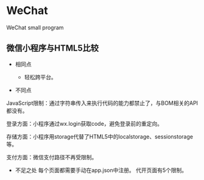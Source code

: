 # WeChat
WeChat small program

## 微信小程序与HTML5比较
* 相同点
    * 轻松跨平台。
  
* 不同点

JavaScript限制：通过字符串传入来执行代码的能力都禁止了，与BOM相关的API都没有。

登录方面：小程序通过wx.login获取code，避免登录前的重定向。

存储方面：小程序用storage代替了HTML5中的localstorage、sessionstorage等。

支付方面：微信支付路径不再受限制。

* 不足之处
每个页面都需要手动在app.json中注册。
代开页面有5个限制。
